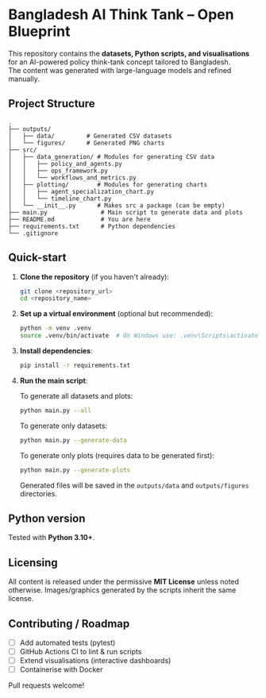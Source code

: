 # Bangladesh AI Think Tank – Open Blueprint

This repository contains the **datasets, Python scripts, and visualisations** for an AI-powered policy think-tank concept tailored to Bangladesh.  
The content was generated with large-language models and refined manually.

## Project Structure

```
.
├── outputs/
│   ├── data/         # Generated CSV datasets
│   └── figures/      # Generated PNG charts
├── src/
│   ├── data_generation/ # Modules for generating CSV data
│   │   ├── policy_and_agents.py
│   │   ├── ops_framework.py
│   │   └── workflows_and_metrics.py
│   ├── plotting/        # Modules for generating charts
│   │   ├── agent_specialization_chart.py
│   │   └── timeline_chart.py
│   └── __init__.py      # Makes src a package (can be empty)
├── main.py               # Main script to generate data and plots
├── README.md             # You are here
├── requirements.txt      # Python dependencies
└── .gitignore
```

## Quick-start

1.  **Clone the repository** (if you haven't already):
    ```bash
    git clone <repository_url>
    cd <repository_name>
    ```

2.  **Set up a virtual environment** (optional but recommended):
    ```bash
    python -m venv .venv
    source .venv/bin/activate  # On Windows use: .venv\Scripts\activate
    ```

3.  **Install dependencies**:
    ```bash
    pip install -r requirements.txt
    ```

4.  **Run the main script**:

    To generate all datasets and plots:
    ```bash
    python main.py --all
    ```

    To generate only datasets:
    ```bash
    python main.py --generate-data
    ```

    To generate only plots (requires data to be generated first):
    ```bash
    python main.py --generate-plots
    ```

    Generated files will be saved in the `outputs/data` and `outputs/figures` directories.

## Python version
Tested with **Python 3.10+**.

## Licensing
All content is released under the permissive **MIT License** unless noted otherwise. Images/graphics generated by the scripts inherit the same license.

## Contributing / Roadmap
- [ ] Add automated tests (pytest)
- [ ] GitHub Actions CI to lint & run scripts
- [ ] Extend visualisations (interactive dashboards)
- [ ] Containerise with Docker

Pull requests welcome!
